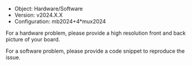 - Object: Hardware/Software
- Version: v2024.X.X
- Configuration: mb2024+4*mux2024

For a hardware problem, please provide a high resolution front and back picture of your board.

For a software problem, please provide a code snippet to reproduce the issue.

